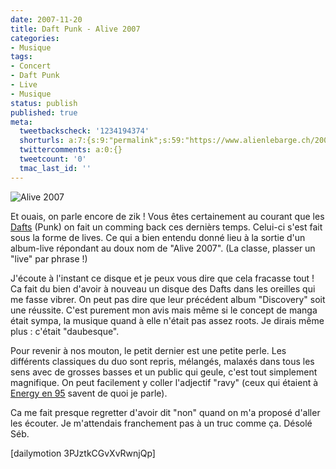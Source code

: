 ```yaml
---
date: 2007-11-20
title: Daft Punk - Alive 2007
categories:
- Musique
tags:
- Concert
- Daft Punk
- Live
- Musique
status: publish
published: true
meta:
  tweetbackscheck: '1234194374'
  shorturls: a:7:{s:9:"permalink";s:59:"https://www.alienlebarge.ch/2007/11/20/daft-punk-alive-2007/";s:7:"tinyurl";s:25:"https://tinyurl.com/agwjjk";s:4:"isgd";s:17:"https://is.gd/iUaf";s:5:"bitly";s:20:"https://bit.ly/2mmeRr";s:5:"snipr";s:22:"https://snipr.com/bkpo6";s:5:"snurl";s:22:"https://snurl.com/bkpo6";s:7:"snipurl";s:24:"https://snipurl.com/bkpo6";}
  twittercomments: a:0:{}
  tweetcount: '0'
  tmac_last_id: ''
---
```

<img src="https://dlgjp9x71cipk.cloudfront.net/2007/11/alive2007.png" alt="Alive 2007" />

Et ouais, on parle encore de zik !
Vous êtes certainement au courant que les <a href="https://www.daftalive.com/" title="Le site des Daft Punk">Dafts</a> (Punk) on fait un comming back ces dernièrs temps. Celui-ci s'est fait sous la forme de lives. Ce qui a bien entendu donné lieu à la sortie d'un album-live répondant au doux nom de "Alive 2007". (La classe, plasser un "live" par phrase !)

J'écoute à l'instant ce disque et je peux vous dire que cela fracasse tout ! Ca fait du bien d'avoir à nouveau un disque des Dafts dans les oreilles qui me fasse vibrer. On peut pas dire que leur précédent album "Discovery" soit une réussite. C'est purement mon avis mais même si le concept de manga était sympa, la musique quand à elle n'était pas assez roots. Je dirais même plus : c'était "daubesque".

Pour revenir à nos mouton, le petit dernier est une petite perle. Les différents classiques du duo sont repris, mélangés, malaxés dans tous les sens avec de grosses basses et un public qui geule, c'est tout simplement magnifique. On peut facilement y coller l'adjectif "ravy" (ceux qui étaient à <a href="https://youtube.com/watch?v=DNLPKQf3V1s" title="Tu secoues ton lightstick et danse !">Energy en 95</a> savent de quoi je parle).

Ca me fait presque regretter d'avoir dit "non" quand on m'a proposé d'aller les écouter. Je m'attendais franchement pas à un truc comme ça. Désolé Séb.

<!--more-->

[dailymotion 3PJztkCGvXvRwnjQp]
